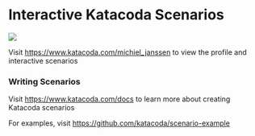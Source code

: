 # Interactive Katacoda Scenarios

[![](http://shields.katacoda.com/katacoda/michiel_janssen/count.svg)](https://www.katacoda.com/michiel_janssen "Get your profile on Katacoda.com")

Visit https://www.katacoda.com/michiel_janssen to view the profile and interactive scenarios

### Writing Scenarios
Visit https://www.katacoda.com/docs to learn more about creating Katacoda scenarios

For examples, visit https://github.com/katacoda/scenario-example
